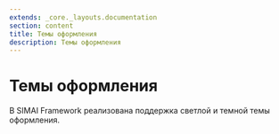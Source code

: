 ```yaml
---
extends: _core._layouts.documentation
section: content
title: Темы оформления
description: Темы оформления
---
```


# Темы оформления

В SIMAI Framework реализована поддержка светлой и темной темы оформления.
